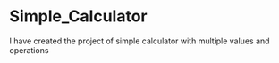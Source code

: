 # Simple_Calculator
I have created the project of simple calculator with multiple values and operations
